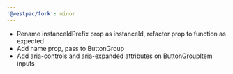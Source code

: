 ```yaml
---
'@westpac/fork': minor
---
```


- Rename instanceIdPrefix prop as instanceId, refactor prop to function as expected
- Add name prop, pass to ButtonGroup
- Add aria-controls and aria-expanded attributes on ButtonGroupItem inputs
